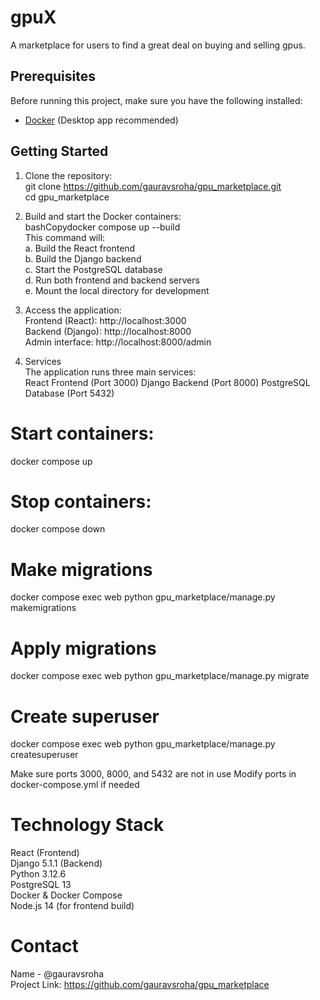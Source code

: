 # gpuX
A marketplace for users to find a great deal on buying and selling gpus.


## Prerequisites

Before running this project, make sure you have the following installed:
- [Docker](https://www.docker.com/get-started) (Desktop app recommended)

  

## Getting Started

1. Clone the repository:  
  git clone https://github.com/gauravsroha/gpu_marketplace.git  
  cd gpu_marketplace

2. Build and start the Docker containers:  
bashCopydocker compose up --build  
This command will:  
a. Build the React frontend  
b. Build the Django backend  
c. Start the PostgreSQL database  
d. Run both frontend and backend servers  
e. Mount the local directory for development  


4. Access the application:  
Frontend (React): http://localhost:3000  
Backend (Django): http://localhost:8000  
Admin interface: http://localhost:8000/admin  

5. Services  
The application runs three main services:  
React Frontend (Port 3000)
Django Backend (Port 8000)
PostgreSQL Database (Port 5432)


# Start containers:
docker compose up


# Stop containers:    
docker compose down

# Make migrations  
docker compose exec web python gpu_marketplace/manage.py makemigrations

# Apply migrations  
docker compose exec web python gpu_marketplace/manage.py migrate

# Create superuser  
docker compose exec web python gpu_marketplace/manage.py createsuperuser  



Make sure ports 3000, 8000, and 5432 are not in use
Modify ports in docker-compose.yml if needed


# Technology Stack

React (Frontend)  
Django 5.1.1 (Backend)  
Python 3.12.6  
PostgreSQL 13  
Docker & Docker Compose  
Node.js 14 (for frontend build)  

# Contact
Name - @gauravsroha  
Project Link: https://github.com/gauravsroha/gpu_marketplace
